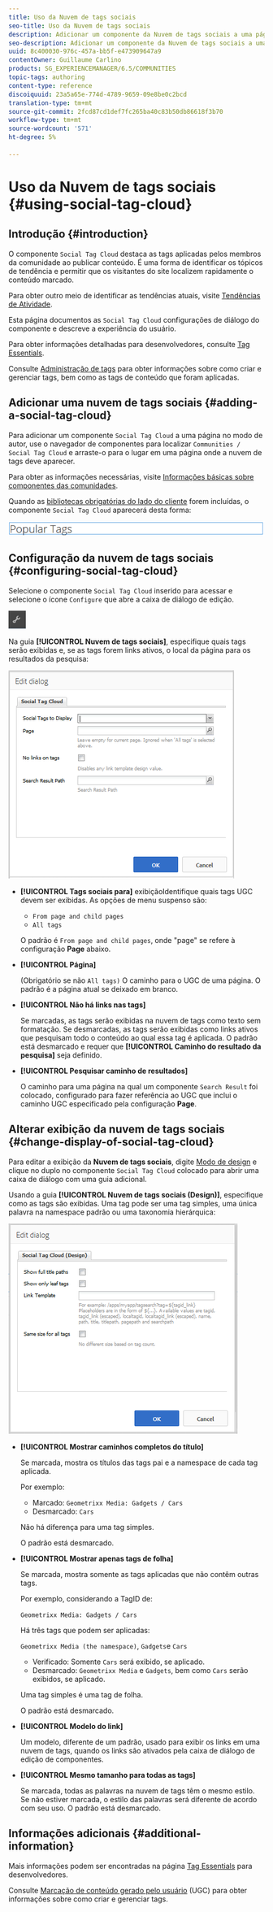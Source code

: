 ```yaml
---
title: Uso da Nuvem de tags sociais
seo-title: Uso da Nuvem de tags sociais
description: Adicionar um componente da Nuvem de tags sociais a uma página
seo-description: Adicionar um componente da Nuvem de tags sociais a uma página
uuid: 8c400030-976c-457a-bb5f-e473909647a9
contentOwner: Guillaume Carlino
products: SG_EXPERIENCEMANAGER/6.5/COMMUNITIES
topic-tags: authoring
content-type: reference
discoiquuid: 23a5a65e-774d-4789-9659-09e8be0c2bcd
translation-type: tm+mt
source-git-commit: 2fcd87cd1def7fc265ba40c83b50db86618f3b70
workflow-type: tm+mt
source-wordcount: '571'
ht-degree: 5%

---
```



# Uso da Nuvem de tags sociais {#using-social-tag-cloud}

## Introdução {#introduction}

O componente `Social Tag Cloud` destaca as tags aplicadas pelos membros da comunidade ao publicar conteúdo. É uma forma de identificar os tópicos de tendência e permitir que os visitantes do site localizem rapidamente o conteúdo marcado.

Para obter outro meio de identificar as tendências atuais, visite [Tendências de Atividade](trends.md).

Esta página documentos as `Social Tag Cloud` configurações de diálogo do componente e descreve a experiência do usuário.

Para obter informações detalhadas para desenvolvedores, consulte [Tag Essentials](tag.md).

Consulte [Administração de tags](../../help/sites-administering/tags.md) para obter informações sobre como criar e gerenciar tags, bem como as tags de conteúdo que foram aplicadas.

## Adicionar uma nuvem de tags sociais {#adding-a-social-tag-cloud}

Para adicionar um componente `Social Tag Cloud` a uma página no modo de autor, use o navegador de componentes para localizar `Communities / Social Tag Cloud` e arraste-o para o lugar em uma página onde a nuvem de tags deve aparecer.

Para obter as informações necessárias, visite [Informações básicas sobre componentes das comunidades](basics.md).

Quando as [bibliotecas obrigatórias do lado do cliente](tag.md#essentials-for-client-side) forem incluídas, o componente `Social Tag Cloud` aparecerá desta forma:

![etiqueta social](assets/social-tag.png)

## Configuração da nuvem de tags sociais {#configuring-social-tag-cloud}

Selecione o componente `Social Tag Cloud` inserido para acessar e selecione o ícone `Configure` que abre a caixa de diálogo de edição.

![configure](assets/configure-new.png)

Na guia **[!UICONTROL Nuvem de tags sociais]**, especifique quais tags serão exibidas e, se as tags forem links ativos, o local da página para os resultados da pesquisa:

![social-tag-cloud](assets/social-tag-cloud.png)

* **[!UICONTROL Tags sociais para]**
exibiçãoIdentifique quais tags UGC devem ser exibidas. As opções de menu suspenso são:

   * `From page and child pages`
   * `All tags`

   O padrão é `From page and child pages`, onde &quot;page&quot; se refere à configuração **Page** abaixo.

* **[!UICONTROL Página]**

   (Obrigatório se não `All tags)` O caminho para o UGC de uma página. O padrão é a página atual se deixado em branco.

* **[!UICONTROL Não há links nas tags]**

   Se marcadas, as tags serão exibidas na nuvem de tags como texto sem formatação. Se desmarcadas, as tags serão exibidas como links ativos que pesquisam todo o conteúdo ao qual essa tag é aplicada. O padrão está desmarcado e requer que **[!UICONTROL Caminho do resultado da pesquisa]** seja definido.

* **[!UICONTROL Pesquisar caminho de resultados]**

   O caminho para uma página na qual um componente `Search Result` foi colocado, configurado para fazer referência ao UGC que inclui o caminho UGC especificado pela configuração **Page**.

## Alterar exibição da nuvem de tags sociais {#change-display-of-social-tag-cloud}

Para editar a exibição da **Nuvem de tags sociais**, digite [Modo de design](../../help/sites-authoring/default-components-designmode.md) e clique no duplo no componente `Social Tag Cloud` colocado para abrir uma caixa de diálogo com uma guia adicional.

Usando a guia **[!UICONTROL Nuvem de tags sociais (Design)]**, especifique como as tags são exibidas. Uma tag pode ser uma tag simples, uma única palavra na namespace padrão ou uma taxonomia hierárquica:

![social-tag-cloud-design](assets/social-tag-cloud-design.png)

* **[!UICONTROL Mostrar caminhos completos do título]**

   Se marcada, mostra os títulos das tags pai e a namespace de cada tag aplicada.

   Por exemplo:

   * Marcado: `Geometrixx Media: Gadgets / Cars`
   * Desmarcado: `Cars`

   Não há diferença para uma tag simples.

   O padrão está desmarcado.

* **[!UICONTROL Mostrar apenas tags de folha]**

   Se marcada, mostra somente as tags aplicadas que não contêm outras tags.

   Por exemplo, considerando a TagID de:

   `Geometrixx Media: Gadgets / Cars`

   Há três tags que podem ser aplicadas:

   `Geometrixx Media (the namespace)`,  `Gadgets`e  `Cars`

   * Verificado: Somente `Cars` será exibido, se aplicado.
   * Desmarcado: `Geometrixx Media` e `Gadgets`, bem como `Cars` serão exibidos, se aplicado.

   Uma tag simples é uma tag de folha.

   O padrão está desmarcado.

* **[!UICONTROL Modelo do link]**

   Um modelo, diferente de um padrão, usado para exibir os links em uma nuvem de tags, quando os links são ativados pela caixa de diálogo de edição de componentes.

* **[!UICONTROL Mesmo tamanho para todas as tags]**

   Se marcada, todas as palavras na nuvem de tags têm o mesmo estilo. Se não estiver marcada, o estilo das palavras será diferente de acordo com seu uso. O padrão está desmarcado.

## Informações adicionais {#additional-information}

Mais informações podem ser encontradas na página [Tag Essentials](tag.md) para desenvolvedores.

Consulte [Marcação de conteúdo gerado pelo usuário](tag-ugc.md) (UGC) para obter informações sobre como criar e gerenciar tags.

